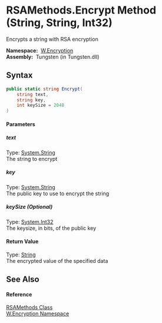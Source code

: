 RSAMethods.Encrypt Method (String, String, Int32)
=================================================
  Encrypts a string with RSA encryption

  **Namespace:**  [W.Encryption][1]  
  **Assembly:**  Tungsten (in Tungsten.dll)

Syntax
------

```csharp
public static string Encrypt(
	string text,
	string key,
	int keySize = 2048
)
```

#### Parameters

##### *text*
Type: [System.String][2]  
The string to encrypt

##### *key*
Type: [System.String][2]  
The public key to use to encrypt the string

##### *keySize* (Optional)
Type: [System.Int32][3]  
The keysize, in bits, of the public key

#### Return Value
Type: [String][2]  
The encrypted value of the specified data

See Also
--------

#### Reference
[RSAMethods Class][4]  
[W.Encryption Namespace][1]  

[1]: ../README.md
[2]: http://msdn.microsoft.com/en-us/library/s1wwdcbf
[3]: http://msdn.microsoft.com/en-us/library/td2s409d
[4]: README.md